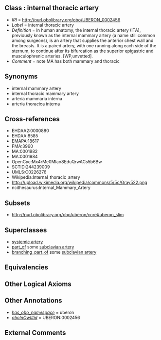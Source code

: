 
## Class : internal thoracic artery

 * *IRI* = http://purl.obolibrary.org/obo/UBERON_0002456
 * *Label* = internal thoracic artery
 * *Definition* = In human anatomy, the internal thoracic artery (ITA), previously known as the internal mammary artery (a name still common among surgeons), is an artery that supplies the anterior chest wall and the breasts. It is a paired artery, with one running along each side of the sternum, to continue after its bifurcation as the superior epigastric and musculophrenic arteries. [WP,unvetted].
 * *Comment* = note MA has both mammary and thoracic

## Synonyms

 * internal mammary artery
 * internal thoracic mammary artery
 * arteria mammaria interna
 * arteria thoracica interna

## Cross-references

 * EHDAA2:0000880
 * EHDAA:8585
 * EMAPA:18617
 * FMA:3960
 * MA:0001982
 * MA:0001984
 * OpenCyc:Mx4rMe0MIao8EduQrwACs5b6Bw
 * SCTID:244239009
 * UMLS:C0226276
 * Wikipedia:Internal_thoracic_artery
 * http://upload.wikimedia.org/wikipedia/commons/5/5c/Gray522.png
 * ncithesaurus:Internal_Mammary_Artery

## Subsets

 * http://purl.obolibrary.org/obo/uberon/core#uberon_slim

## Superclasses

 * [systemic artery](../../UBERON/73/UBERON_0004573.md)
 * [part_of](../../BFO/50/BFO_0000050.md) some [subclavian artery](../../UBERON/33/UBERON_0001533.md)
 * [branching_part_of](../../RO/80/RO_0002380.md) some [subclavian artery](../../UBERON/33/UBERON_0001533.md)

## Equivalencies


## Other Logical Axioms


## Other Annotations

 * *[has_obo_namespace](../../ce/oboInOwl#hasOBONamespace.md)* = uberon
 * *[oboInOwl#id](../../id/oboInOwl#id.md)* = UBERON:0002456

## External Comments

